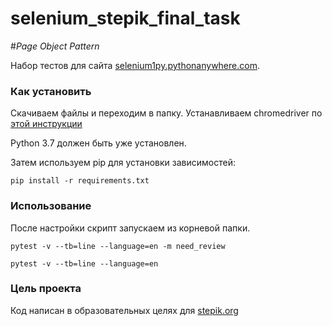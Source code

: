 # selenium_stepik_final_task

#*Page Object Pattern*

Набор тестов для сайта [selenium1py.pythonanywhere.com](http://selenium1py.pythonanywhere.com).

### Как установить
Скачиваем файлы и переходим в папку.
Устанавливаем chromedriver по [этой инструкции](https://selenium-python.com/install-chromedriver-chrome)

Python 3.7 должен быть уже установлен.

Затем используем pip для установки зависимостей:

```
pip install -r requirements.txt
```
### Использование

После настройки скрипт запускаем из корневой папки.

```
pytest -v --tb=line --language=en -m need_review

pytest -v --tb=line --language=en
```
### Цель проекта

Код написан в образовательных целях для [stepik.org](https://stepik.org/)
